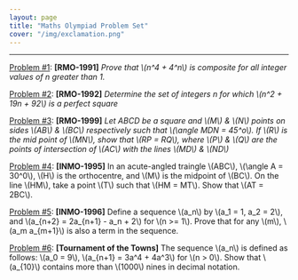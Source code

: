 ```yaml
---
layout: page
title: "Maths Olympiad Problem Set"
cover: "/img/exclamation.png"
---
```


---

[Problem #1](problem-1): **[RMO-1991]** *Prove that \\(n^4 + 4^n\\) is composite for all integer values of n greater than 1.* 

[Problem #2](problem-2): **[RMO-1992]** *Determine the set of integers n for which \\(n^2 + 19n + 92\\) is a perfect square*

[Problem #3](problem-3): **[RMO-1999]** *Let ABCD be a square and \\(M\\) & \\(N\\) points on sides \\(AB\\) & \\(BC\\) respectively such that \\(\angle MDN = 45^o\\). If \\(R\\) is the mid point of \\(MN\\), show that \\(RP = RQ\\), where \\(P\\) & \\(Q\\) are the points of intersection of \\(AC\\) with the lines \\(MD\\) & \\(ND\\)*

[Problem #4](problem-4): **[INMO-1995]** In an acute-angled traingle \\(ABC\\), \\(\angle A = 30^0\\), \\(H\\) is the orthocentre, and \\(M\\) is the midpoint of \\(BC\\). On the line \\(HM\\), take a point \\(T\\) such that \\(HM = MT\\). Show that \\(AT = 2BC\\).

[Problem #5](problem-5): **[INMO-1996]** Define a sequence \\(a_n\\) by \\(a_1 = 1, a_2 = 2\\), and \\(a_{n+2} = 2a_{n+1} - a_n + 2\\) for \\(n >= 1\\). Prove that for any \\(m\\), \\(a_m a_{m+1}\\) is also a term in the sequence.

[Problem #6](problem-6): **[Tournament of the Towns]** The sequence \\(a_n\\) is defined as follows: \\(a_0 = 9\\), \\(a_{n+1} = 3a^4 + 4a^3\\) for \\(n > 0\\). Show that \\(a_{10}\\) contains more than \\(1000\\) nines in decimal notation.

